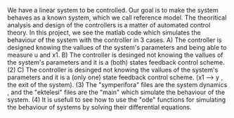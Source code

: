 We have a linear system to be controlled. Our goal is to make the system behaves as a known system, which we call reference model. 
The theoritical analysis and design of the controllers is a matter of automated control theory. In this project, we see the matlab code which simulates the behaviour of the system with the controller in 3 cases.
A) The controller is designed knowing the vallues of the system's parameters and being able to measure u and x1.
B) The controller is desinged not knowing the vallues of the system's parameters and it is a (both) states feedback control scheme. (2)
C) The controller is desinged not knowing the vallues of the system's parameters and it is a (only one) state feedback control scheme. (x1  --> y , the exit of the system). (3)
The "symperifora" files are the system dynamics , and the "ektelesi" files are the "main" which simulate the behaviour of the system. (4)
It is usefull to see how to use the "ode" functions for simulating the behaviour of systems by solving their differential equations. 
